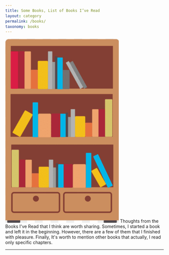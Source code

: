```yaml
---
title: Some Books, List of Books I’ve Read
layout: category
permalink: /books/
taxonomy: books
---
```


![bookshelf](/assets/images/bookshelf.png) 
Thoughts from the Books I've Read that I think are 
worth sharing. Sometimes, I started a book and left 
it in the beginning. However, there are a few of 
them that I finished with pleasure. Finally, It's 
worth to mention other books that actually, I read 
only specific chapters.

---
<div style="clear: both;"></div>
